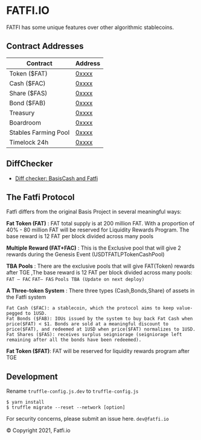 # FATFI.IO

FATFI has some unique features over other algorithmic stablecoins.
## Contract Addresses
| Contract  | Address |
| ------------- | ------------- |
| Token ($FAT) | [0xxxx](https://etherscan.io/token/0xxx) |
| Cash ($FAC) | [0xxxx](https://etherscan.io/token/0xxx) |
| Share ($FAS) | [0xxxx](https://xxx) |
| Bond ($FAB) | [0xxxx](https://xxx) |
| Treasury | [0xxxx](https://xxx) |
| Boardroom | [0xxxx](https://xxx) |
| Stables Farming Pool | [0xxxx](https://xxx#code) |
| Timelock 24h | [0xxxx](https://etherscan.io/token/0xxx) |

## DiffChecker
* [Diff checker: BasisCash and Fatfi](https://www.diffchecker.com/KVlWQm0A)


## The Fatfi Protocol

Fatfi differs from the original Basis Project in several meaningful ways:

**Fat Token (FAT)** : 
FAT total supply is at 200 million FAT. With a proportion of 40% - 80 million FAT will be reserved for Liquidity Rewards Program. The base reward is 12 FAT per block divided across many pools

**Multiple Reward (FAT+FAC)** :
This is the Exclusive pool that will give 2 rewards during the Genesis Event (USDTFATLPTokenCashPool)

**TBA Pools** :
There are the exclusive pools that will give FAT(Token) rewards after TGE ,The base reward is 12 FAT per block divided across many pools:
``FAT – FAC``
``FAT– FAS``
``Pools TBA (Update on next deploy)``

**A Three-token System** :
There three types (Cash,Bonds,Share) of assets in the Fatfi system

    Fat Cash ($FAC): a stablecoin, which the protocol aims to keep value-pegged to 1USD.
    Fat Bonds ($FAB): IOUs issued by the system to buy back Fat Cash when price($FAT) < $1. Bonds are sold at a meaningful discount to price($FAT), and redeemed at 1USD when price($FAT) normalizes to 1USD.
    Fat Shares ($FAS): receives surplus seigniorage (seigniorage left remaining after all the bonds have been redeemed).

**Fat Token ($FAT)**:  FAT will be reserved for liquidity rewards program after TGE

## Development
Rename `truffle-config.js.dev` to `truffle-config.js`
```
$ yarn install
$ truffle migrate --reset --network [option]

```

For security concerns, please submit an issue here.
``
dev@fatfi.io
``

© Copyright 2021, Fatfi.io
